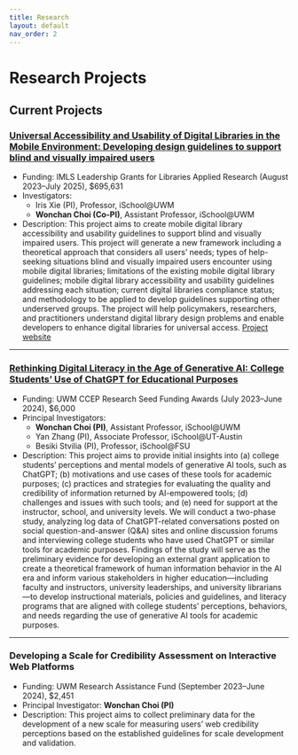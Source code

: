 ```yaml
---
title: Research
layout: default
nav_order: 2
---
```

# Research Projects
## Current Projects
### [Universal Accessibility and Usability of Digital Libraries in the Mobile Environment: Developing design guidelines to support blind and visually impaired users](https://www.imls.gov/grants/awarded/lg-252289-ols-22)
- Funding: IMLS Leadership Grants for Libraries Applied Research (August 2023–July 2025), $695,631 
- Investigators:
  - Iris Xie (PI), Professor, iSchool@UWM
  - **Wonchan Choi (Co-PI)**, Assistant Professor, iSchool@UWM
- Description: This project aims to create mobile digital library accessibility and usability guidelines to support blind and visually impaired users. This project will generate a new framework including a theoretical approach that considers all users’ needs; types of help-seeking situations blind and visually impaired users encounter using mobile digital libraries; limitations of the existing mobile digital library guidelines; mobile digital library accessibility and usability guidelines addressing each situation; current digital libraries compliance status; and methodology to be applied to develop guidelines supporting other underserved groups. The project will help policymakers, researchers, and practitioners understand digital library design problems and enable developers to enhance digital libraries for universal access. [Project website](https://sites.uwm.edu/bvi/imls-mobile/)
<hr/>

### [Rethinking Digital Literacy in the Age of Generative AI: College Students’ Use of ChatGPT for Educational Purposes](https://uwm.edu/community-engagement-professions/ccep-announces-research-seed-funding-awards/)
- Funding: UWM CCEP Research Seed Funding Awards (July 2023–June 2024), $6,000
- Principal Investigators:
  - **Wonchan Choi (PI)**, Assistant Professor, iSchool@UWM
  - Yan Zhang (PI), Associate Professor, iSchool@UT-Austin
  - Besiki Stvilia (PI), Professor, iSchool@FSU
- Description: This project aims to provide initial insights into (a) college students’ perceptions and mental models of generative AI tools, such as ChatGPT; (b) motivations and use cases of these tools for academic purposes; (c) practices and strategies for evaluating the quality and credibility of information returned by AI-empowered tools; (d) challenges and issues with such tools; and (e) need for support at the instructor, school, and university levels. We will conduct a two-phase study, analyzing log data of ChatGPT-related conversations posted on social question-and-answer (Q&A) sites and online discussion forums and interviewing college students who have used ChatGPT or similar tools for academic purposes. Findings of the study will serve as the preliminary evidence for developing an external grant application to create a theoretical framework of human information behavior in the AI era and inform various stakeholders in higher education—including faculty and instructors, university leaderships, and university librarians—to develop instructional materials, policies and guidelines, and literacy programs that are aligned with college students’ perceptions, behaviors, and needs regarding the use of generative AI tools for academic purposes.
<hr/>

### Developing a Scale for Credibility Assessment on Interactive Web Platforms
- Funding: UWM Research Assistance Fund (September 2023–June 2024), $2,451
- Principal Investigator: **Wonchan Choi (PI)**
- Description: This project aims to collect preliminary data for the development of a new scale for measuring users’ web credibility perceptions based on the established guidelines for scale development and validation. 
